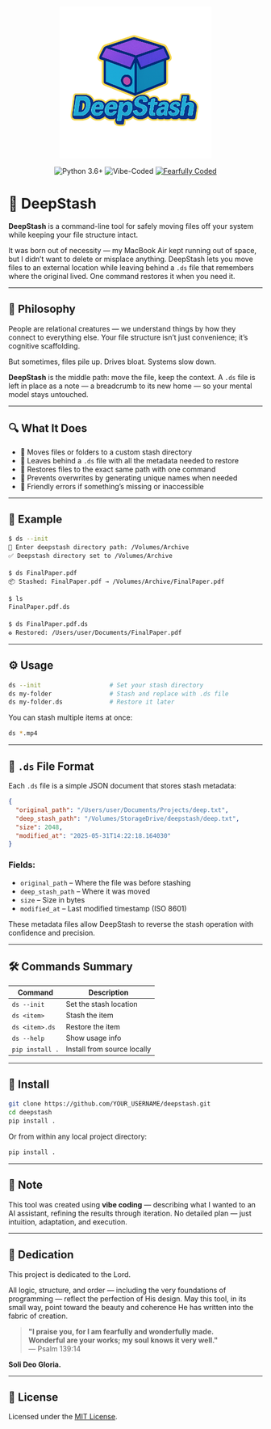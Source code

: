 <p align="center">
  <img src="logo.png" alt="DeepStash logo" width="300"/>
</p>

<p align="center">
  <img alt="Python 3.6+" src="https://img.shields.io/badge/Python-3.6+-blue?logo=python&logoColor=white&style=flat-square"/>
  <img alt="Vibe-Coded" src="https://img.shields.io/badge/Vibe%20Coded-%F0%9F%92%8C-purple?style=flat-square"/>
  <a href="#-dedication">
<img alt="Fearfully Coded" src="https://img.shields.io/badge/Fearfully%20Coded-🕊️-darkblue?style=flat-square"/>
</a>
</p>

# 🧳 DeepStash

**DeepStash** is a command-line tool for safely moving files off your system while keeping your file structure intact.

It was born out of necessity — my MacBook Air kept running out of space, but I didn’t want to delete or misplace anything. DeepStash lets you move files to an external location while leaving behind a `.ds` file that remembers where the original lived. One command restores it when you need it.

---

## 🧠 Philosophy

People are relational creatures — we understand things by how they connect to everything else. Your file structure isn’t just convenience; it’s cognitive scaffolding.

But sometimes, files pile up. Drives bloat. Systems slow down.

**DeepStash** is the middle path: move the file, keep the context. A `.ds` file is left in place as a note — a breadcrumb to its new home — so your mental model stays untouched.

---

## 🔍 What It Does

- 📁 Moves files or folders to a custom stash directory  
- 📝 Leaves behind a `.ds` file with all the metadata needed to restore  
- 🧭 Restores files to the exact same path with one command  
- 🧠 Prevents overwrites by generating unique names when needed  
- 🚫 Friendly errors if something’s missing or inaccessible  

---

## 🧪 Example

```bash
$ ds --init
📁 Enter deepstash directory path: /Volumes/Archive
✅ Deepstash directory set to /Volumes/Archive

$ ds FinalPaper.pdf
📦 Stashed: FinalPaper.pdf → /Volumes/Archive/FinalPaper.pdf

$ ls
FinalPaper.pdf.ds

$ ds FinalPaper.pdf.ds
♻️ Restored: /Users/user/Documents/FinalPaper.pdf
```

---

## ⚙️ Usage

```bash
ds --init                   # Set your stash directory
ds my-folder                # Stash and replace with .ds file
ds my-folder.ds             # Restore it later
```

You can stash multiple items at once:

```bash
ds *.mp4
```

---

## 📄 `.ds` File Format

Each `.ds` file is a simple JSON document that stores stash metadata:

```json
{
  "original_path": "/Users/user/Documents/Projects/deep.txt",
  "deep_stash_path": "/Volumes/StorageDrive/deepstash/deep.txt",
  "size": 2048,
  "modified_at": "2025-05-31T14:22:18.164030"
}
```

### Fields:
- `original_path` – Where the file was before stashing  
- `deep_stash_path` – Where it was moved  
- `size` – Size in bytes  
- `modified_at` – Last modified timestamp (ISO 8601)  

These metadata files allow DeepStash to reverse the stash operation with confidence and precision.

---

## 🛠️ Commands Summary

| Command | Description |
|---------|-------------|
| `ds --init` | Set the stash location |
| `ds <item>` | Stash the item |
| `ds <item>.ds` | Restore the item |
| `ds --help` | Show usage info |
| `pip install .` | Install from source locally |

---

## 🚀 Install

```bash
git clone https://github.com/YOUR_USERNAME/deepstash.git
cd deepstash
pip install .
```

Or from within any local project directory:

```bash
pip install .
```

---

## 🤖 Note

This tool was created using **vibe coding** — describing what I wanted to an AI assistant, refining the results through iteration. No detailed plan — just intuition, adaptation, and execution.

---

## 🙏 Dedication

This project is dedicated to the Lord.

All logic, structure, and order — including the very foundations of programming — reflect the perfection of His design. May this tool, in its small way, point toward the beauty and coherence He has written into the fabric of creation.

> **"I praise you, for I am fearfully and wonderfully made.  
> Wonderful are your works; my soul knows it very well."**  
> — Psalm 139:14

**Soli Deo Gloria.**

---

## 📄 License

Licensed under the [MIT License](LICENSE).
